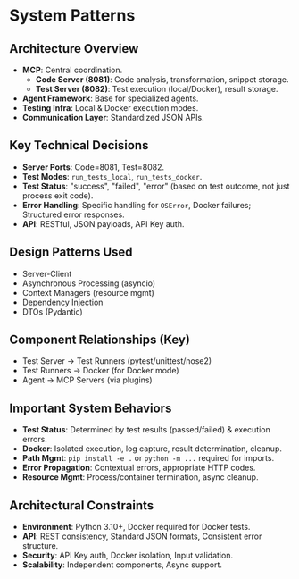 # System Patterns

## Architecture Overview
- **MCP**: Central coordination.
  - **Code Server (8081)**: Code analysis, transformation, snippet storage.
  - **Test Server (8082)**: Test execution (local/Docker), result storage.
- **Agent Framework**: Base for specialized agents.
- **Testing Infra**: Local & Docker execution modes.
- **Communication Layer**: Standardized JSON APIs.

## Key Technical Decisions
- **Server Ports**: Code=8081, Test=8082.
- **Test Modes**: `run_tests_local`, `run_tests_docker`.
- **Test Status**: "success", "failed", "error" (based on test outcome, not just process exit code).
- **Error Handling**: Specific handling for `OSError`, Docker failures; Structured error responses.
- **API**: RESTful, JSON payloads, API Key auth.

## Design Patterns Used
- Server-Client
- Asynchronous Processing (asyncio)
- Context Managers (resource mgmt)
- Dependency Injection
- DTOs (Pydantic)

## Component Relationships (Key)
- Test Server -> Test Runners (pytest/unittest/nose2)
- Test Runners -> Docker (for Docker mode)
- Agent -> MCP Servers (via plugins)

## Important System Behaviors
- **Test Status**: Determined by test results (passed/failed) & execution errors.
- **Docker**: Isolated execution, log capture, result determination, cleanup.
- **Path Mgmt**: `pip install -e .` or `python -m ...` required for imports.
- **Error Propagation**: Contextual errors, appropriate HTTP codes.
- **Resource Mgmt**: Process/container termination, async cleanup.

## Architectural Constraints
- **Environment**: Python 3.10+, Docker required for Docker tests.
- **API**: REST consistency, Standard JSON formats, Consistent error structure.
- **Security**: API Key auth, Docker isolation, Input validation.
- **Scalability**: Independent components, Async support.
